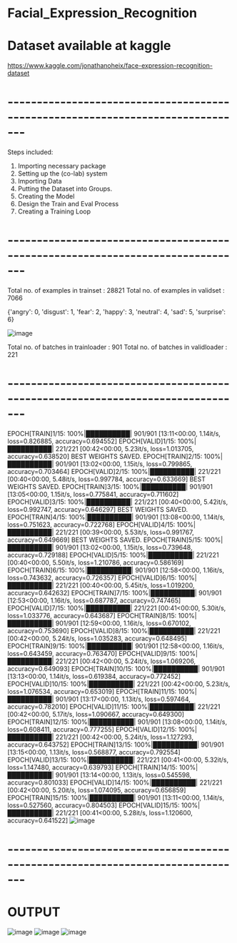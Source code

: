 # Facial_Expression_Recognition
# Dataset available at kaggle
https://www.kaggle.com/jonathanoheix/face-expression-recognition-dataset
# -------------------------------------------------------------------------------

Steps included:
1. Importing necessary package
2. Setting up the (co-lab) system
3. Importing Data
4. Putting the Dataset into Groups.
5. Creating the Model
6. Design the Train and Eval Process
7. Creating a Training Loop
# -------------------------------------------------------------------------------

Total no. of examples in trainset : 28821
Total no. of examples in validset : 7066

{'angry': 0, 'disgust': 1, 'fear': 2, 'happy': 3, 'neutral': 4, 'sad': 5, 'surprise': 6}

![image](https://github.com/user-attachments/assets/f14af0ea-3335-4171-bf23-55d8435ca595)


Total no. of batches in trainloader : 901
Total no. of batches in validloader : 221

# -------------------------------------------------------------------------------
EPOCH[TRAIN]1/15: 100%|██████████| 901/901 [13:11<00:00,  1.14it/s, loss=0.826885, accuracy=0.694552]
EPOCH[VALID]1/15: 100%|██████████| 221/221 [00:42<00:00,  5.23it/s, loss=1.013705, accuracy=0.638520]
BEST WEIGHTS SAVED.
EPOCH[TRAIN]2/15: 100%|██████████| 901/901 [13:02<00:00,  1.15it/s, loss=0.799865, accuracy=0.703464]
EPOCH[VALID]2/15: 100%|██████████| 221/221 [00:40<00:00,  5.48it/s, loss=0.997784, accuracy=0.633669]
BEST WEIGHTS SAVED.
EPOCH[TRAIN]3/15: 100%|██████████| 901/901 [13:05<00:00,  1.15it/s, loss=0.775841, accuracy=0.711602]
EPOCH[VALID]3/15: 100%|██████████| 221/221 [00:40<00:00,  5.42it/s, loss=0.992747, accuracy=0.646297]
BEST WEIGHTS SAVED.
EPOCH[TRAIN]4/15: 100%|██████████| 901/901 [13:08<00:00,  1.14it/s, loss=0.751623, accuracy=0.722768]
EPOCH[VALID]4/15: 100%|██████████| 221/221 [00:39<00:00,  5.53it/s, loss=0.991767, accuracy=0.649669]
BEST WEIGHTS SAVED.
EPOCH[TRAIN]5/15: 100%|██████████| 901/901 [13:02<00:00,  1.15it/s, loss=0.739648, accuracy=0.729188]
EPOCH[VALID]5/15: 100%|██████████| 221/221 [00:40<00:00,  5.50it/s, loss=1.210786, accuracy=0.586169]
EPOCH[TRAIN]6/15: 100%|██████████| 901/901 [12:58<00:00,  1.16it/s, loss=0.743632, accuracy=0.726357]
EPOCH[VALID]6/15: 100%|██████████| 221/221 [00:40<00:00,  5.45it/s, loss=1.019200, accuracy=0.642632]
EPOCH[TRAIN]7/15: 100%|██████████| 901/901 [12:53<00:00,  1.16it/s, loss=0.687787, accuracy=0.747465]
EPOCH[VALID]7/15: 100%|██████████| 221/221 [00:41<00:00,  5.30it/s, loss=1.033776, accuracy=0.643687]
EPOCH[TRAIN]8/15: 100%|██████████| 901/901 [12:59<00:00,  1.16it/s, loss=0.670102, accuracy=0.753690]
EPOCH[VALID]8/15: 100%|██████████| 221/221 [00:42<00:00,  5.24it/s, loss=1.035283, accuracy=0.648495]
EPOCH[TRAIN]9/15: 100%|██████████| 901/901 [12:58<00:00,  1.16it/s, loss=0.643459, accuracy=0.763470]
EPOCH[VALID]9/15: 100%|██████████| 221/221 [00:42<00:00,  5.24it/s, loss=1.069206, accuracy=0.649093]
EPOCH[TRAIN]10/15: 100%|██████████| 901/901 [13:13<00:00,  1.14it/s, loss=0.619384, accuracy=0.772452]
EPOCH[VALID]10/15: 100%|██████████| 221/221 [00:42<00:00,  5.23it/s, loss=1.076534, accuracy=0.653019]
EPOCH[TRAIN]11/15: 100%|██████████| 901/901 [13:17<00:00,  1.13it/s, loss=0.597464, accuracy=0.782010]
EPOCH[VALID]11/15: 100%|██████████| 221/221 [00:42<00:00,  5.17it/s, loss=1.090667, accuracy=0.649300]
EPOCH[TRAIN]12/15: 100%|██████████| 901/901 [13:08<00:00,  1.14it/s, loss=0.608411, accuracy=0.777255]
EPOCH[VALID]12/15: 100%|██████████| 221/221 [00:42<00:00,  5.24it/s, loss=1.127293, accuracy=0.643752]
EPOCH[TRAIN]13/15: 100%|██████████| 901/901 [13:15<00:00,  1.13it/s, loss=0.568877, accuracy=0.792554]
EPOCH[VALID]13/15: 100%|██████████| 221/221 [00:41<00:00,  5.32it/s, loss=1.147480, accuracy=0.639793]
EPOCH[TRAIN]14/15: 100%|██████████| 901/901 [13:14<00:00,  1.13it/s, loss=0.545598, accuracy=0.801033]
EPOCH[VALID]14/15: 100%|██████████| 221/221 [00:42<00:00,  5.20it/s, loss=1.074095, accuracy=0.656859]
EPOCH[TRAIN]15/15: 100%|██████████| 901/901 [13:11<00:00,  1.14it/s, loss=0.527560, accuracy=0.804503]
EPOCH[VALID]15/15: 100%|██████████| 221/221 [00:41<00:00,  5.28it/s, loss=1.120600, accuracy=0.641522]
![image](https://github.com/user-attachments/assets/18c6c085-d6aa-44e7-87b0-3d0febe8bb40)
# -------------------------------------------------------------------------------

#  OUTPUT


![image](https://github.com/user-attachments/assets/acd52984-76d9-4d61-b3f7-875dddca19e9)
![image](https://github.com/user-attachments/assets/0cbb6fe6-99c7-468e-ba1d-393d318e9a94)
![image](https://github.com/user-attachments/assets/6792a4d0-70da-4eb6-b272-d2d9695f8d02)



